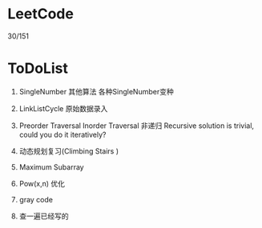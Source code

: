 LeetCode 
====================
30/151


ToDoList
====================
1. SingleNumber 其他算法   各种SingleNumber变种

2. LinkListCycle 原始数据录入

3. Preorder Traversal  Inorder Traversal  非递归  Recursive solution is trivial, could you do it iteratively?

4. 动态规划复习(Climbing Stairs )

5. Maximum Subarray

6. Pow(x,n)  优化

7. gray code

8. 查一遍已经写的